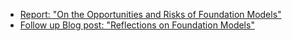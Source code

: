 - [Report: "On the Opportunities and Risks of Foundation Models"](https://crfm.stanford.edu/report.html)
- [Follow up Blog post: "Reflections on Foundation Models"](https://hai.stanford.edu/news/reflections-foundation-models)